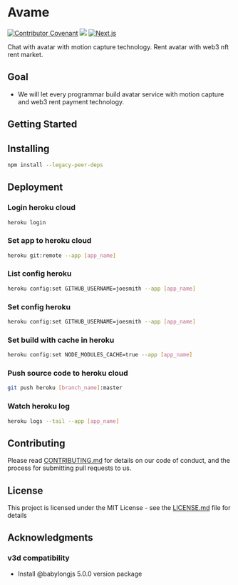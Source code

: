 # Avame

[![Contributor Covenant](https://img.shields.io/badge/Contributor%20Covenant-2.1-4baaaa.svg)](CODE_OF_CONDUCT.md)
<a href="http://www.repostatus.org/#active"><img src="http://www.repostatus.org/badges/latest/active.svg" /></a>
[![Next.js](https://img.shields.io/badge/built_with-Next.js-0070f3)](https://nextjs.org/)


Chat with avatar with motion capture technology. Rent avatar with web3 nft rent market.

## Goal

- We will let every programmar build avatar service with motion capture and web3 rent payment technology.

## Getting Started

## Installing

```bash
npm install --legacy-peer-deps
```

## Deployment

### Login heroku cloud

```bash
heroku login
```

### Set app to heroku cloud

```bash
heroku git:remote --app [app_name]
```

### List config heroku

```bash
heroku config:set GITHUB_USERNAME=joesmith --app [app_name]
```

### Set config heroku

```bash
heroku config:set GITHUB_USERNAME=joesmith --app [app_name]
```

### Set build with cache in heroku

```bash
heroku config:set NODE_MODULES_CACHE=true --app [app_name]
```

### Push source code to heroku cloud

```bash
git push heroku [branch_name]:master
```

### Watch heroku log

```bash
heroku logs --tail --app [app_name]
```

## Contributing

Please read [CONTRIBUTING.md](CONTRIBUTING.md) for details on our code of conduct, and the process for submitting pull requests to us.

## License

This project is licensed under the MIT License - see the [LICENSE.md](LICENSE.md) file for details

## Acknowledgments

### v3d compatibility

- Install @babylongjs 5.0.0 version package
